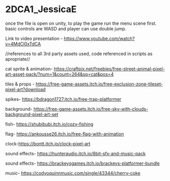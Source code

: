 # 2DCA1_JessicaE

once the file is open on unity, to play the game run the menu scene first.
basic controls are WASD and player can use double jump. 

Link to video presentation - https://www.youtube.com/watch?v=4MdCl0xTdCA 


//references to all 3rd party assets used, code referenced in scripts as apropriate//

cat sprite & animation- https://craftpix.net/freebies/free-street-animal-pixel-art-asset-pack/?num=1&count=264&sq=cat&pos=4

tiles & props - https://free-game-assets.itch.io/free-exclusion-zone-tileset-pixel-art?download

spikes- https://bdragon1727.itch.io/free-trap-platformer

background- https://free-game-assets.itch.io/free-sky-with-clouds-background-pixel-art-set

fish- https://shubibubi.itch.io/cozy-fishing

flag- https://ankousse26.itch.io/free-flag-with-animation

clock-https://bontt.itch.io/clock-pixel-art

sound effects- https://hunteraudio.itch.io/8bit-sfx-and-music-pack

sound effects- https://brackeysgames.itch.io/brackeys-platformer-bundle

music- https://codyoquinnmusic.com/single/43344/cherry-coke
